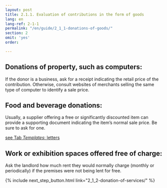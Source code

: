 ```yaml
---
layout: post
title: 2.1.1. Evaluation of contributions in the form of goods
lang: en
lang-ref: 2-1-1
permalink: "/en/guide/2_1_1-donations-of-goods/"
section: 2
omit: 'yes'
order: 

---
```

## Donations of property, such as computers:

If the donor is a business, ask for a receipt indicating the retail price of the contribution. Otherwise, consult websites of merchants selling the same type of computer to identify a sale price.

## Food and beverage donations:

Usually, a supplier offering a free or significantly discounted item can provide a supporting document indicating the item’s normal sale price. Be sure to ask for one.

<a href="{{ site.baseurl }}/en/toolkit/templates/" class="toolkit">see Tab _Templates_: letters</a>

## Work or exhibition spaces offered free of charge:

Ask the landlord how much rent they would normally charge (monthly or periodically) if the premises were not being lent for free.

{% include next_step_button.html link="2_1_2-donation-of-services/" %}